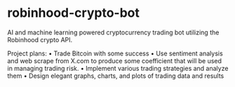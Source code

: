 # robinhood-crypto-bot
AI and machine learning powered cryptocurrency trading bot utilizing the Robinhood crypto API.

Project plans:
	• Trade Bitcoin with some success
 	• Use sentiment analysis and web scrape from X.com to produce some coefficient that will be used in managing trading risk.
 	• Implement various trading strategies and analyze them
	• Design elegant graphs, charts, and plots of trading data and results
	
	
	
